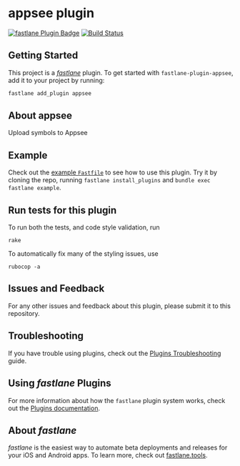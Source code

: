 # appsee plugin

[![fastlane Plugin Badge](https://rawcdn.githack.com/fastlane/fastlane/master/fastlane/assets/plugin-badge.svg)](https://rubygems.org/gems/fastlane-plugin-appsee) [![Build Status](https://travis-ci.org/nathanshox/fastlane-plugin-appsee.svg?branch=master)](https://travis-ci.org/nathanshox/fastlane-plugin-appsee)

## Getting Started

This project is a [_fastlane_](https://github.com/fastlane/fastlane) plugin. To get started with `fastlane-plugin-appsee`, add it to your project by running:

```bash
fastlane add_plugin appsee
```

## About appsee

Upload symbols to Appsee

## Example

Check out the [example `Fastfile`](fastlane/Fastfile) to see how to use this plugin. Try it by cloning the repo, running `fastlane install_plugins` and `bundle exec fastlane example`.


## Run tests for this plugin

To run both the tests, and code style validation, run

```
rake
```

To automatically fix many of the styling issues, use
```
rubocop -a
```

## Issues and Feedback

For any other issues and feedback about this plugin, please submit it to this repository.

## Troubleshooting

If you have trouble using plugins, check out the [Plugins Troubleshooting](https://docs.fastlane.tools/plugins/plugins-troubleshooting/) guide.

## Using _fastlane_ Plugins

For more information about how the `fastlane` plugin system works, check out the [Plugins documentation](https://docs.fastlane.tools/plugins/create-plugin/).

## About _fastlane_

_fastlane_ is the easiest way to automate beta deployments and releases for your iOS and Android apps. To learn more, check out [fastlane.tools](https://fastlane.tools).
